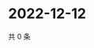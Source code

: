 # 2022-12-12

共 0 条

<!-- BEGIN WEIBO -->
<!-- 最后更新时间 Mon Dec 12 2022 20:27:36 GMT+0800 (China Standard Time) -->

<!-- END WEIBO -->
